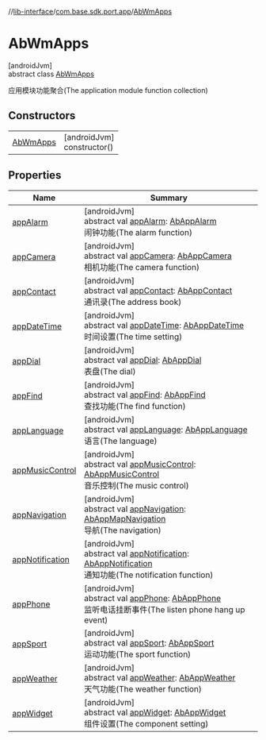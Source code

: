 //[lib-interface](../../../index.md)/[com.base.sdk.port.app](../index.md)/[AbWmApps](index.md)

# AbWmApps

[androidJvm]\
abstract class [AbWmApps](index.md)

应用模块功能聚合(The application module function collection)

## Constructors

| | |
|---|---|
| [AbWmApps](-ab-wm-apps.md) | [androidJvm]<br>constructor() |

## Properties

| Name | Summary |
|---|---|
| [appAlarm](app-alarm.md) | [androidJvm]<br>abstract val [appAlarm](app-alarm.md): [AbAppAlarm](../-ab-app-alarm/index.md)<br>闹钟功能(The alarm function) |
| [appCamera](app-camera.md) | [androidJvm]<br>abstract val [appCamera](app-camera.md): [AbAppCamera](../-ab-app-camera/index.md)<br>相机功能(The camera function) |
| [appContact](app-contact.md) | [androidJvm]<br>abstract val [appContact](app-contact.md): [AbAppContact](../-ab-app-contact/index.md)<br>通讯录(The address book) |
| [appDateTime](app-date-time.md) | [androidJvm]<br>abstract val [appDateTime](app-date-time.md): [AbAppDateTime](../-ab-app-date-time/index.md)<br>时间设置(The time setting) |
| [appDial](app-dial.md) | [androidJvm]<br>abstract val [appDial](app-dial.md): [AbAppDial](../-ab-app-dial/index.md)<br>表盘(The dial) |
| [appFind](app-find.md) | [androidJvm]<br>abstract val [appFind](app-find.md): [AbAppFind](../-ab-app-find/index.md)<br>查找功能(The find function) |
| [appLanguage](app-language.md) | [androidJvm]<br>abstract val [appLanguage](app-language.md): [AbAppLanguage](../-ab-app-language/index.md)<br>语言(The language) |
| [appMusicControl](app-music-control.md) | [androidJvm]<br>abstract val [appMusicControl](app-music-control.md): [AbAppMusicControl](../-ab-app-music-control/index.md)<br>音乐控制(The music control) |
| [appNavigation](app-navigation.md) | [androidJvm]<br>abstract val [appNavigation](app-navigation.md): [AbAppMapNavigation](../-ab-app-map-navigation/index.md)<br>导航(The navigation) |
| [appNotification](app-notification.md) | [androidJvm]<br>abstract val [appNotification](app-notification.md): [AbAppNotification](../-ab-app-notification/index.md)<br>通知功能(The notification function) |
| [appPhone](app-phone.md) | [androidJvm]<br>abstract val [appPhone](app-phone.md): [AbAppPhone](../-ab-app-phone/index.md)<br>监听电话挂断事件(The listen phone hang up event) |
| [appSport](app-sport.md) | [androidJvm]<br>abstract val [appSport](app-sport.md): [AbAppSport](../-ab-app-sport/index.md)<br>运动功能(The sport function) |
| [appWeather](app-weather.md) | [androidJvm]<br>abstract val [appWeather](app-weather.md): [AbAppWeather](../-ab-app-weather/index.md)<br>天气功能(The weather function) |
| [appWidget](app-widget.md) | [androidJvm]<br>abstract val [appWidget](app-widget.md): [AbAppWidget](../-ab-app-widget/index.md)<br>组件设置(The component setting) |
